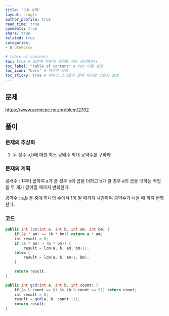 ```yaml
---
title: '초6 수학'
layout: single
author_profile: true
read_time: true
comments: true
share: true
related: true
categories:
- BruteForce

# table of contents
toc: true # 오른쪽 부분에 목차를 자동 생성해준다.
toc_label: "table of content" # toc 이름 설정
toc_icon: "bars" # 아이콘 설정
toc_sticky: true # 마우스 스크롤과 함께 내려갈 것인지 설정
---
```


## 문제
<a href="https://www.acmicpc.net/problem/2702" target="_blank">https://www.acmicpc.net/problem/2702</a>

## 풀이
### 문제의 추상화
1. 두 정수 a,b에 대한 최소 공배수 최대 공약수를 구하라

### 문제의 계획
공배수 : 1부터 곱하여 a가 클 경우 b의 곱을 더하고 b가 클 경우 a의 곱을 더하는 작업을 두 개가 같아질 때까지 반복한다.

공약수 : a,b 둘 중에 하나의 수에서 1이 될 때까지 차감하며 공약수가 나올 때 까지 반복한다.

### 코드
```java
public int lcm(int a, int b, int am, int bm) {
    if((a * am) == (b * bm)) return a * am;
    int result = 0;
    if((a * am) > (b * bm)) {
        result = lcm(a, b, am, bm+1);
    }else {
        result = lcm(a, b, am+1, bm);
    }

    return result;
}

public int gcd(int a, int b, int count) {
    if((a % count == 0) && (b % count == 0)) return count;
    int result = 0;
    result = gcd(a, b, count -1);
    return result;
}
```